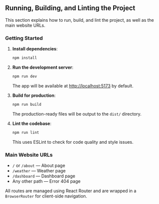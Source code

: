 ## Running, Building, and Linting the Project

This section explains how to run, build, and lint the project, as well as the main website URLs.

### Getting Started

1. **Install dependencies**:
    ```bash
    npm install
    ```

2. **Run the development server**:
    ```bash
    npm run dev
    ```
    The app will be available at [http://localhost:5173](http://localhost:5173) by default.

3. **Build for production**:
    ```bash
    npm run build
    ```
    The production-ready files will be output to the `dist/` directory.

4. **Lint the codebase**:
    ```bash
    npm run lint
    ```
    This uses ESLint to check for code quality and style issues.

### Main Website URLs

- `/` or `/about` &mdash; About page
- `/weather` &mdash; Weather page
- `/dashboard` &mdash; Dashboard page
- Any other path &mdash; Error 404 page

All routes are managed using React Router and are wrapped in a `BrowserRouter` for client-side navigation.
